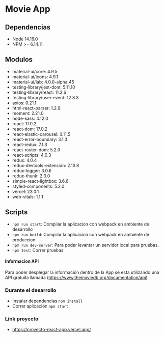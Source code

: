 # Movie App

## Dependencias

- Node 14.16.0
- NPM >= 6.14.11

## Modulos

- material-ui/core: 4.9.5
- material-ui/icons: 4.9.1
- material-ui/lab: 4.0.0-alpha.45
- testing-library/jest-dom: 5.11.10
- testing-library/react: 11.2.6
- testing-library/user-event: 12.8.3
- axios: 0.21.1
- html-react-parser: 1.2.6
- moment: 2.21.0
- node-sass: 4.12.0
- react: 17.0.2
- react-dom: 17.0.2
- react-elastic-carousel: 0.11.5
- react-error-boundary: 3.1.3
- react-redux: 7.1.3
- react-router-dom: 5.2.0
- react-scripts: 4.0.3
- redux: 4.0.4
- redux-devtools-extension: 2.13.8
- redux-logger: 3.0.6
- redux-thunk: 2.3.0
- simple-react-lightbox: 3.6.6
- styled-components: 5.3.0
- vercel: 23.0.1
- web-vitals: 1.1.1

## Scripts

- `npm run start`: Compilar la aplicacion con webpack en ambiente de desarrollo
- `npm run build`: Compilar la aplicacion con webpack en ambiente de produccion
- `npm run dev-server`: Para poder levantar un servidor local para pruebas.
- `npm test`: Correr pruebas

#### Informacion API

Para poder desplegar la información dentro de la App se esta utilizando una API gratuita llamada (https://www.themoviedb.org/documentation/api)

### Durante el desarrollo

- Instalar dependencias `npm install`
- Correr aplicación `npm start`

### Link proyecto

- https://proyecto-react-app.vercel.app/
